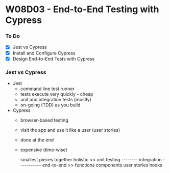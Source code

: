 # W08D03 - End-to-End Testing with Cypress

### To Do
- [x] Jest vs Cypress
- [x] Install and Configure Cypress
- [x] Design End-to-End Tests with Cypress

### Jest vs Cypress
* Jest
  * command line test runner
  * tests execute very quickly - cheap
  * unit and integration tests (mostly)
  * on-going (TDD) as you build
* Cypress
  * browser-based testing
  * visit the app and use it like a user (user stories)
  * done at the end
  * expensive (time-wise)


    smallest            pieces together           holistic
<< unit testing -------- integration ----------- end-to-end >>
    functions             components             user stories
                          hooks











